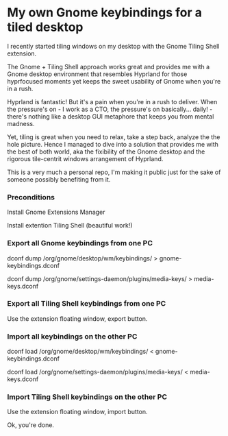 # My own Gnome keybindings for a tiled desktop
I recently started tiling windows on my desktop with the Gnome
Tiling Shell extension. 

The Gnome + Tiling Shell approach works great and provides me with a Gnome
desktop environment that resembles Hyprland for those hyprfocused
moments yet keeps the sweet usability of Gnome when you're in a rush.

Hyprland is fantastic! But it's a pain when you're in a rush to deliver.
When the pressure's on - I work as a CTO, the pressure's on basically... daily! -
there's nothing like a desktop GUI metaphore that keeps you from mental madness.

Yet, tiling is great when you need to relax, take a step back, analyze the the hole
picture. Hence I managed to dive into a solution that provides me with the best of
both world, aka the fixibility of the Gnome desktop and the rigorous tile-centrit
windows arrangement of Hyprland.

This is a very much a personal repo, I'm making it public just for the sake of
someone possibly benefiting from it.

### Preconditions
Install Gnome Extensions Manager

Install extention Tiling Shell (beautiful work!)

### Export all Gnome keybindings from one PC
dconf dump /org/gnome/desktop/wm/keybindings/ > gnome-keybindings.dconf

dconf dump /org/gnome/settings-daemon/plugins/media-keys/ > media-keys.dconf

### Export all Tiling Shell keybindings from one PC
Use the extension floating window, export button.

### Import all keybindings on the other PC
dconf load /org/gnome/desktop/wm/keybindings/ < gnome-keybindings.dconf

dconf load /org/gnome/settings-daemon/plugins/media-keys/ < media-keys.dconf

### Import Tiling Shell keybindings on the other PC
Use the extension floating window, import button.

Ok, you're done.
